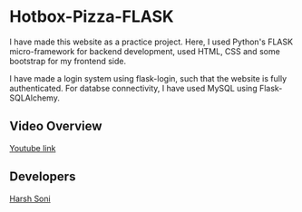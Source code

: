 # Hotbox-Pizza-FLASK
I have made this website as a practice project. Here, I used Python's FLASK micro-framework for backend development, used HTML, CSS and some bootstrap for my frontend side.

I have made a login system using flask-login, such that the website is fully authenticated.
For databse connectivity, I have used MySQL using Flask-SQLAlchemy.

## Video Overview
[Youtube link](https://www.youtube.com/watch?v=AL1hfmDppbY&t=3s)


## Developers
[Harsh Soni](https://www.linkedin.com/in/harsh24soni)
